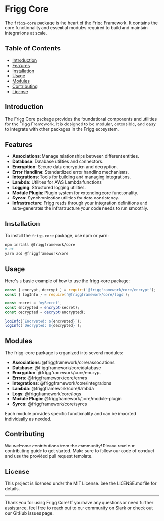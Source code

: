 # Frigg Core

The `frigg-core` package is the heart of the Frigg Framework. It contains the core functionality and essential modules required to build and maintain integrations at scale.


## Table of Contents

- [Introduction](#introduction)
- [Features](#features)
- [Installation](#installation)
- [Usage](#usage)
- [Modules](#modules)
- [Contributing](#contributing)
- [License](#license)

## Introduction

The Frigg Core package provides the foundational components and utilities for the Frigg Framework. It is designed to be modular, extensible, and easy to integrate with other packages in the Frigg ecosystem.

## Features

- **Associations**: Manage relationships between different entities.
- **Database**: Database utilities and connectors.
- **Encryption**: Secure data encryption and decryption.
- **Error Handling**: Standardized error handling mechanisms.
- **Integrations**: Tools for building and managing integrations.
- **Lambda**: Utilities for AWS Lambda functions.
- **Logging**: Structured logging utilities.
- **Module Plugin**: Plugin system for extending core functionality.
- **Syncs**: Synchronization utilities for data consistency.
- **Infrastructure**: Frigg reads through your integration definitions and auto-generates the infrastructure your code needs to run smoothly.

## Installation

To install the `frigg-core` package, use npm or yarn:

```sh
npm install @friggframework/core
# or
yarn add @friggframework/core
```
## Usage
Here's a basic example of how to use the frigg-core package:
```javascript
const { encrypt, decrypt } = require('@friggframework/core/encrypt');
const { logInfo } = require('@friggframework/core/logs');

const secret = 'mySecret';
const encrypted = encrypt(secret);
const decrypted = decrypt(encrypted);

logInfo(`Encrypted: ${encrypted}`);
logInfo(`Decrypted: ${decrypted}`);
```

## Modules

The frigg-core package is organized into several modules:

- **Associations**: @friggframework/core/associations
- **Database**: @friggframework/core/database
- **Encryption**: @friggframework/core/encrypt
- **Errors**: @friggframework/core/errors
- **Integrations**: @friggframework/core/integrations
- **Lambda**: @friggframework/core/lambda
- **Logs**: @friggframework/core/logs
- **Module Plugin**: @friggframework/core/module-plugin
- **Syncs**: @friggframework/core/syncs


Each module provides specific functionality and can be imported individually as needed.

## Contributing

We welcome contributions from the community! Please read our contributing guide to get started. Make sure to follow our code of conduct and use the provided pull request template.

## License

This project is licensed under the MIT License. See the LICENSE.md file for details.

---
Thank you for using Frigg Core! If you have any questions or need further assistance, feel free to reach out to our community on Slack or check out our GitHub issues page.
